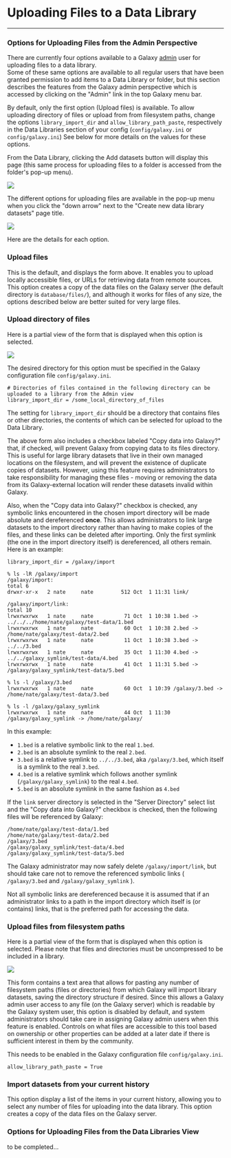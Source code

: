 # Uploading Files to a Data Library

----

### Options for Uploading Files from the Admin Perspective

There are currently four options available to a Galaxy [admin](/src/admin/Interface/index.md) user for uploading files to a data library.  
Some of these same options are available to all regular users that have been granted permission to add items to a Data Library or folder, 
but this section describes the features from the Galaxy admin perspective which is accessed by clicking on the "Admin" link in the top 
Galaxy menu bar.

By default, only the first option (Upload files) is available. To allow uploading directory of files or upload from from filesystem paths, change the options `library_import_dir` and `allow_library_path_paste`, respectively in the Data Libraries section of your config (`config/galaxy.ini` or `config/galaxy.ini`) See below for more details on the values for these options.

From the Data Library, clicking the Add datasets button will display this page (this same process for uploading files to a folder is
accessed from the folder's pop-up menu).

![](/src/data-libraries/upload_form.png)

The different options for uploading files are available in the pop-up menu when you click the "down arrow" next to the 
"Create new data library datasets" page title.

![](/src/data-libraries/upload_options.png)

Here are the details for each option.

### Upload files

This is the default, and displays the form above.  It enables you to upload locally accessible files, or URLs for retrieving data 
from remote sources.  This option creates a copy of the data files on the Galaxy server (the default directory is `database/files/`), 
and although it works for files of any size, the options described below are better suited for very large files.

### Upload directory of files

Here is a partial view of the form that is displayed when this option is selected.

![](/src/data-libraries/upload_directory.png)

The desired directory for this option must be specified in the Galaxy configuration file `config/galaxy.ini`.

```
# Directories of files contained in the following directory can be uploaded to a library from the Admin view
library_import_dir = /some_local_directory_of_files
```


The setting for `library_import_dir` should be a directory that contains files or other directories, the contents of which can be 
selected for upload to the Data Library.

The above form also includes a checkbox labeled "Copy data into Galaxy?" that, if checked, will prevent Galaxy from copying data 
to its files directory.  This is useful for large library datasets that live in their own managed locations on the filesystem, and will 
prevent the existence of duplicate copies of datasets.  However, using this feature requires administrators to take responsibility for 
managing these files - moving or removing the data from its Galaxy-external location will render these datasets invalid within Galaxy.

Also, when the "Copy data into Galaxy?" checkbox is checked, any symbolic links encountered in the chosen import directory will be 
made absolute and dereferenced **once**.  This allows administrators to link large datasets to the import directory rather than having 
to make copies of the files, and these links can be deleted after importing.  Only the first symlink (the one in the import directory 
itself) is dereferenced, all others remain.  Here is an example:

```
library_import_dir = /galaxy/import

% ls -lR /galaxy/import
/galaxy/import:
total 6
drwxr-xr-x   2 nate     nate         512 Oct  1 11:31 link/

/galaxy/import/link:
total 10
lrwxrwxrwx   1 nate     nate          71 Oct  1 10:38 1.bed -> ../../../home/nate/galaxy/test-data/1.bed
lrwxrwxrwx   1 nate     nate          60 Oct  1 10:38 2.bed -> /home/nate/galaxy/test-data/2.bed
lrwxrwxrwx   1 nate     nate          11 Oct  1 10:38 3.bed -> ../../3.bed
lrwxrwxrwx   1 nate     nate          35 Oct  1 11:30 4.bed -> ../../galaxy_symlink/test-data/4.bed
lrwxrwxrwx   1 nate     nate          41 Oct  1 11:31 5.bed -> /galaxy/galaxy_symlink/test-data/5.bed

% ls -l /galaxy/3.bed
lrwxrwxrwx   1 nate     nate          60 Oct  1 10:39 /galaxy/3.bed -> /home/nate/galaxy/test-data/3.bed

% ls -l /galaxy/galaxy_symlink
lrwxrwxrwx   1 nate     nate          44 Oct  1 11:30 /galaxy/galaxy_symlink -> /home/nate/galaxy/
```


In this example:

* `1.bed` is a relative symbolic link to the real `1.bed`.
* `2.bed` is an absolute symlink to the real `2.bed`.
* `3.bed` is a relative symlink to `../../3.bed`, aka `/galaxy/3.bed`, which itself is a symlink to the real `3.bed`.
* `4.bed` is a relative symlink which follows another symlink (`/galaxy/galaxy_symlink`) to the real `4.bed`.
* `5.bed` is an absolute symlink in the same fashion as `4.bed`

If the `link` server directory is selected in the "Server Directory" select list and the "Copy data into Galaxy?" 
checkbox is checked, then the following files will be referenced by Galaxy:

```
/home/nate/galaxy/test-data/1.bed
/home/nate/galaxy/test-data/2.bed
/galaxy/3.bed
/galaxy/galaxy_symlink/test-data/4.bed
/galaxy/galaxy_symlink/test-data/5.bed
```


The Galaxy administrator may now safely delete `/galaxy/import/link`, but should take care not to remove the referenced 
symbolic links ( `/galaxy/3.bed` and `/galaxy/galaxy_symlink` ).

Not all symbolic links are dereferenced because it is assumed that if an administrator links to a path in the import 
directory which itself is (or contains) links, that is the preferred path for accessing the data.

### Upload files from filesystem paths

Here is a partial view of the form that is displayed when this option is selected. Please note that files and directories must be uncompressed to be included in a library.

![](/src/data-libraries/upload_filesystem_paths.png)

This form contains a text area that allows for pasting any number of filesystem paths (files or directories) from which 
Galaxy will import library datasets, saving the directory structure if desired.  Since this allows a Galaxy admin user access to any file (on the Galaxy server) which is readable by the Galaxy system user, this option is disabled by default, and system administrators should take care in assigning Galaxy admin users when this feature is enabled.  Controls on what files are accessible to this tool based on ownership or other properties can be added at a later date if there is sufficient interest in them by the community.

This needs to be enabled in the Galaxy configuration file `config/galaxy.ini`.

```
allow_library_path_paste = True
```


### Import datasets from your current history

This option display a list of the items in your current history, allowing you to select any number of files for uploading into
the data library.  This option creates a copy of the data files on the Galaxy server.


### Options for Uploading Files from the Data Libraries View

to be completed...
